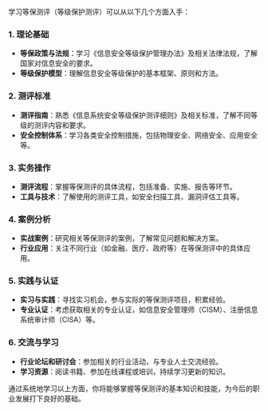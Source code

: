 学习等保测评（等级保护测评）可以从以下几个方面入手：

### 1. **理论基础**
- **等保政策与法规**：学习《信息安全等级保护管理办法》及相关法律法规，了解国家对信息安全的要求。
- **等级保护模型**：理解信息安全等级保护的基本框架、原则和方法。

### 2. **测评标准**
- **测评指南**：熟悉《信息系统安全等级保护测评细则》及相关标准，了解不同等级的测评内容和要求。
- **安全控制体系**：学习各类安全控制措施，包括物理安全、网络安全、应用安全等。

### 3. **实务操作**
- **测评流程**：掌握等保测评的具体流程，包括准备、实施、报告等环节。
- **工具与技术**：了解使用的测评工具，如安全扫描工具、漏洞评估工具等。

### 4. **案例分析**
- **实战案例**：研究相关等保测评的案例，了解常见问题和解决方案。
- **行业应用**：关注不同行业（如金融、医疗、政府等）在等保测评中的具体应用。

### 5. **实践与认证**
- **实习与实践**：寻找实习机会，参与实际的等保测评项目，积累经验。
- **专业认证**：考虑获取相关的专业认证，如信息安全管理师（CISM）、注册信息系统审计师（CISA）等。

### 6. **交流与学习**
- **行业论坛和研讨会**：参加相关的行业活动，与专业人士交流经验。
- **学习资源**：阅读书籍、参加在线课程或培训，持续学习更新的知识。

通过系统地学习以上方面，你将能够掌握等保测评的基本知识和技能，为今后的职业发展打下良好的基础。
